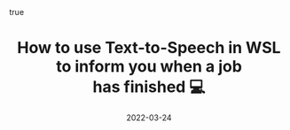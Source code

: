 ---
title: How to use Text-to-Speech in WSL to inform you when a job has finished 💻
date: '2022-03-24'
math: true
external_link: 'https://medium.com/@aryamanreddi/how-to-use-text-to-speech-in-wsl-to-inform-you-when-a-job-has-finished-d9f878eff0f8'
image:
  placement: 2
  caption: 'Image credit: [**John Moeses Bauan**](https://unsplash.com/photos/OGZtQF8iC0g)'
summary: A tutorial on how to use an embedded Windows TTS package to provide audio cues in WSL (Windows Subsystem for Linux).
---